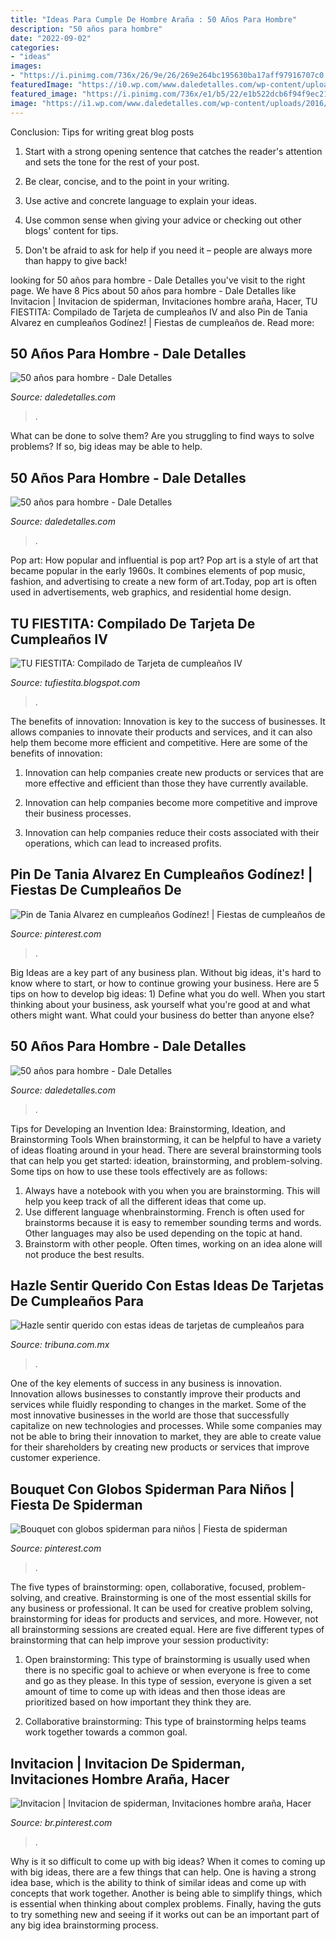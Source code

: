 ```yaml
---
title: "Ideas Para Cumple De Hombre Araña : 50 Años Para Hombre"
description: "50 años para hombre"
date: "2022-09-02"
categories:
- "ideas"
images:
- "https://i.pinimg.com/736x/26/9e/26/269e264bc195630ba17aff97916707c0.jpg"
featuredImage: "https://i0.wp.com/www.daledetalles.com/wp-content/uploads/2016/02/5018.jpg?resize=564%2C867"
featured_image: "https://i.pinimg.com/736x/e1/b5/22/e1b522dcb6f94f9ec21ebba6404cd4f7.jpg"
image: "https://i1.wp.com/www.daledetalles.com/wp-content/uploads/2016/02/508.jpg"
---
```



Conclusion: Tips for writing great blog posts
1. Start with a strong opening sentence that catches the reader's attention and sets the tone for the rest of your post.
2. Be clear, concise, and to the point in your writing.

3. Use active and concrete language to explain your ideas. 
4. Use common sense when giving your advice or checking out other blogs' content for tips. 
5. Don't be afraid to ask for help if you need it – people are always more than happy to give back!

	

		
looking for 50 años para hombre - Dale Detalles you've visit to the right page. We have 8 Pics about 50 años para hombre - Dale Detalles like Invitacion | Invitacion de spiderman, Invitaciones hombre araña, Hacer, TU FIESTITA: Compilado de Tarjeta de cumpleaños IV and also Pin de Tania Alvarez en cumpleaños Godínez! | Fiestas de cumpleaños de. Read more:
		
    
## 50 Años Para Hombre - Dale Detalles

<img loading=lazy src="https://i1.wp.com/www.daledetalles.com/wp-content/uploads/2016/02/508.jpg" onerror="this.onerror=null;this.src='https://tse2.mm.bing.net/th?id=OIP.12q4UoO1g8ZzmvTrZBmD2wHaLI&amp;pid=15.1';" alt="50 años para hombre - Dale Detalles">

_Source: daledetalles.com_

>. 

	

What can be done to solve them?
Are you struggling to find ways to solve problems? If so, big ideas may be able to help.

    
## 50 Años Para Hombre - Dale Detalles

<img loading=lazy src="https://i1.wp.com/www.daledetalles.com/wp-content/uploads/2016/02/5019.jpg" onerror="this.onerror=null;this.src='https://tse4.mm.bing.net/th?id=OIP.U6vJSeUefUQwY1yk0Nd_ZAAAAA&amp;pid=15.1';" alt="50 años para hombre - Dale Detalles">

_Source: daledetalles.com_

>. 

	

Pop art: How popular and influential is pop art?
Pop art is a style of art that became popular in the early 1960s. It combines elements of pop music, fashion, and advertising to create a new form of art.Today, pop art is often used in advertisements, web graphics, and residential home design.

    
## TU FIESTITA: Compilado De Tarjeta De Cumpleaños IV

<img loading=lazy src="https://2.bp.blogspot.com/-hLR9oFP_sKU/TdHe4K6GXhI/AAAAAAAAAN4/vOqzea7AmPM/s1600/Tarj.Spiderma1.jpg" onerror="this.onerror=null;this.src='https://tse1.mm.bing.net/th?id=OIP.IQhxhLsv6ud0njRxC1uNAgHaGA&amp;pid=15.1';" alt="TU FIESTITA: Compilado de Tarjeta de cumpleaños IV">

_Source: tufiestita.blogspot.com_

>. 

	

The benefits of innovation:
Innovation is key to the success of businesses. It allows companies to innovate their products and services, and it can also help them become more efficient and competitive. Here are some of the benefits of innovation:
1. Innovation can help companies create new products or services that are more effective and efficient than those they have currently available.

2. Innovation can help companies become more competitive and improve their business processes.

3. Innovation can help companies reduce their costs associated with their operations, which can lead to increased profits.

    
## Pin De Tania Alvarez En Cumpleaños Godínez! | Fiestas De Cumpleaños De

<img loading=lazy src="https://i.pinimg.com/736x/e1/b5/22/e1b522dcb6f94f9ec21ebba6404cd4f7.jpg" onerror="this.onerror=null;this.src='https://tse4.mm.bing.net/th?id=OIP.--MnUHfNMb_mPhfUX-qOagHaEK&amp;pid=15.1';" alt="Pin de Tania Alvarez en cumpleaños Godínez! | Fiestas de cumpleaños de">

_Source: pinterest.com_

>. 

	

Big Ideas are a key part of any business plan. Without big ideas, it's hard to know where to start, or how to continue growing your business. Here are 5 tips on how to develop big ideas: 1) Define what you do well. When you start thinking about your business, ask yourself what you're good at and what others might want. What could your business do better than anyone else?

    
## 50 Años Para Hombre - Dale Detalles

<img loading=lazy src="https://i0.wp.com/www.daledetalles.com/wp-content/uploads/2016/02/5018.jpg?resize=564%2C867" onerror="this.onerror=null;this.src='https://tse2.mm.bing.net/th?id=OIP.7kQLAmfszgDROYcZkwaTeAHaLY&amp;pid=15.1';" alt="50 años para hombre - Dale Detalles">

_Source: daledetalles.com_

>. 

	

Tips for Developing an Invention Idea: Brainstorming, Ideation, and Brainstorming Tools
When brainstorming, it can be helpful to have a variety of ideas floating around in your head. There are several brainstorming tools that can help you get started: ideation, brainstorming, and problem-solving. Some tips on how to use these tools effectively are as follows: 
1. Always have a notebook with you when you are brainstorming. This will help you keep track of all the different ideas that come up. 
2. Use different language whenbrainstorming. French is often used for brainstorms because it is easy to remember sounding terms and words. Other languages may also be used depending on the topic at hand. 
3. Brainstorm with other people. Often times, working on an idea alone will not produce the best results.

    
## Hazle Sentir Querido Con Estas Ideas De Tarjetas De Cumpleaños Para

<img loading=lazy src="https://www.tribuna.com.mx/u/fotografias/m/2021/6/21/f768x1-218683_218810_5050.jpg" onerror="this.onerror=null;this.src='https://tse2.mm.bing.net/th?id=OIP.ujSH1RAzUGSIP8D1qhkoSQHaK6&amp;pid=15.1';" alt="Hazle sentir querido con estas ideas de tarjetas de cumpleaños para">

_Source: tribuna.com.mx_

>. 

	

One of the key elements of success in any business is innovation. Innovation allows businesses to constantly improve their products and services while fluidly responding to changes in the market. Some of the most innovative businesses in the world are those that successfully capitalize on new technologies and processes. While some companies may not be able to bring their innovation to market, they are able to create value for their shareholders by creating new products or services that improve customer experience.

    
## Bouquet Con Globos Spiderman Para Niños | Fiesta De Spiderman

<img loading=lazy src="https://i.pinimg.com/736x/1a/21/b9/1a21b9526d4ea84cf63b0cbdd1a480f9.jpg" onerror="this.onerror=null;this.src='https://tse1.mm.bing.net/th?id=OIP.vf05-e9eck9E8T7gD-1SMwHaG7&amp;pid=15.1';" alt="Bouquet con globos spiderman para niños | Fiesta de spiderman">

_Source: pinterest.com_

>. 

	

The five types of brainstorming: open, collaborative, focused, problem-solving, and creative.
Brainstorming is one of the most essential skills for any business or professional. It can be used for creative problem solving, brainstorming for ideas for products and services, and more. However, not all brainstorming sessions are created equal. Here are five different types of brainstorming that can help improve your session productivity: 
1. Open brainstorming: This type of brainstorming is usually used when there is no specific goal to achieve or when everyone is free to come and go as they please. In this type of session, everyone is given a set amount of time to come up with ideas and then those ideas are prioritized based on how important they think they are.

2. Collaborative brainstorming: This type of brainstorming helps teams work together towards a common goal.

    
## Invitacion | Invitacion De Spiderman, Invitaciones Hombre Araña, Hacer

<img loading=lazy src="https://i.pinimg.com/736x/26/9e/26/269e264bc195630ba17aff97916707c0.jpg" onerror="this.onerror=null;this.src='https://tse1.mm.bing.net/th?id=OIP.NVlPFQNHQO1ca4kOtZrPeAHaKc&amp;pid=15.1';" alt="Invitacion | Invitacion de spiderman, Invitaciones hombre araña, Hacer">

_Source: br.pinterest.com_

>. 

	

Why is it so difficult to come up with big ideas?
When it comes to coming up with big ideas, there are a few things that can help. One is having a strong idea base, which is the ability to think of similar ideas and come up with concepts that work together. Another is being able to simplify things, which is essential when thinking about complex problems. Finally, having the guts to try something new and seeing if it works out can be an important part of any big idea brainstorming process.

